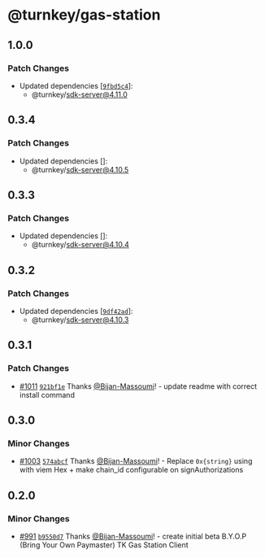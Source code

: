 # @turnkey/gas-station

## 1.0.0

### Patch Changes

- Updated dependencies [[`9fbd5c4`](https://github.com/tkhq/sdk/commit/9fbd5c459782dc3721dd0935d0a4458babce258b)]:
  - @turnkey/sdk-server@4.11.0

## 0.3.4

### Patch Changes

- Updated dependencies []:
  - @turnkey/sdk-server@4.10.5

## 0.3.3

### Patch Changes

- Updated dependencies []:
  - @turnkey/sdk-server@4.10.4

## 0.3.2

### Patch Changes

- Updated dependencies [[`9df42ad`](https://github.com/tkhq/sdk/commit/9df42adc02c7ff77afba3b938536e79b57882ef1)]:
  - @turnkey/sdk-server@4.10.3

## 0.3.1

### Patch Changes

- [#1011](https://github.com/tkhq/sdk/pull/1011) [`921bf1e`](https://github.com/tkhq/sdk/commit/921bf1ed4fa276ade0872146b6659db881b92c99) Thanks [@Bijan-Massoumi](https://github.com/Bijan-Massoumi)! - update readme with correct install command

## 0.3.0

### Minor Changes

- [#1003](https://github.com/tkhq/sdk/pull/1003) [`574abcf`](https://github.com/tkhq/sdk/commit/574abcfba169603a64775f9db813faed0b4c915b) Thanks [@Bijan-Massoumi](https://github.com/Bijan-Massoumi)! - Replace `0x{string}` using with viem Hex + make chain_id configurable on signAuthorizations

## 0.2.0

### Minor Changes

- [#991](https://github.com/tkhq/sdk/pull/991) [`b9550d7`](https://github.com/tkhq/sdk/commit/b9550d79de22d3881b4abe64f2a6ca93b90593c4) Thanks [@Bijan-Massoumi](https://github.com/Bijan-Massoumi)! - create initial beta B.Y.O.P (Bring Your Own Paymaster) TK Gas Station Client
